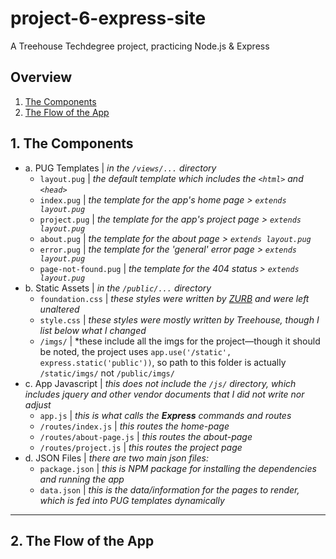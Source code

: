 # project-6-express-site
 A Treehouse Techdegree project, practicing Node.js & Express 

## Overview 
1. [The Components](#The%Components)
2. [The Flow of the App](#The%Flow%of%the%App)

## 1. The Components
- a. PUG Templates | *in the `/views/...` directory*
    - `layout.pug` | *the default template which includes the `<html>` and `<head>`* 
    - `index.pug` | *the template for the app's home page > `extends layout.pug`*
    - `project.pug` | *the template for the app's project page > `extends layout.pug`*
    - `about.pug` | *the template for the about page > `extends layout.pug`*
    - `error.pug` | *the template for the 'general' error page > `extends layout.pug`*
    - `page-not-found.pug` | *the template for the 404 status > `extends layout.pug`*
- b. Static Assets | *in the `/public/...` directory*
    - `foundation.css` | *these styles were written by [ZURB](http://foundation.zurb.com) and were left unaltered*
    - `style.css` | *these styles were mostly written by Treehouse, though I list below what I changed*
    - `/imgs/` | *these include all the imgs for the project&mdash;though it should be noted, the project uses `app.use('/static', express.static('public'))`, so path to this folder is actually `/static/imgs/` not `/public/imgs/`
- c. App Javascript | *this does not include the `/js/` directory, which includes jquery and other vendor documents that I did not write nor adjust*
    - `app.js` | *this is what calls the ***Express*** commands and routes*
    - `/routes/index.js` | *this routes the home-page*
    - `/routes/about-page.js` | *this routes the about-page*
    - `/routes/project.js` | *this routes the project page*
- d. JSON Files | *there are two main json files:*
    - `package.json` | *this is NPM package for installing the dependencies and running the app* 
    - `data.json` | *this is the data/information for the pages to render, which is fed into PUG templates dynamically* 

---

## 2. The Flow of the App 

